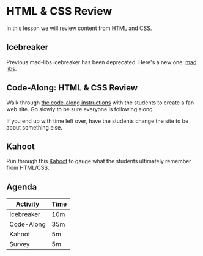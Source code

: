 # HTML & CSS Review
In this lesson we will review content from HTML and CSS.

## Icebreaker
Previous mad-libs icebreaker has been deprecated. Here's a new one: [mad libs](https://drawing-happy-truck-667.vscodeedu.app/).

## Code-Along: HTML & CSS Review
Walk through [the code-along instructions](HtmlCssReviewCodeAlong.md) with the students to create a fan web site. Go slowly to be sure everyone is following along.

If you end up with time left over, have the students change the site to be about something else.

## Kahoot
Run through this [Kahoot](https://create.kahoot.it/details/0db7fccb-8b5f-46c3-a1db-4b123c0ac403) to gauge what the students ultimately remember from HTML/CSS.

## Agenda

| Activity | Time |
|-|-|
| Icebreaker | 10m |
| Code-Along | 35m |
| Kahoot | 5m |
| Survey | 5m |
